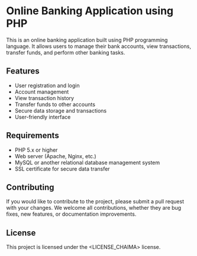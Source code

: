 # Online Banking Application using PHP
This is an online banking application built using PHP programming language. It allows users to manage their bank accounts, view transactions, transfer funds, and perform other banking tasks.

## Features

- User registration and login
- Account management
- View transaction history
- Transfer funds to other accounts
- Secure data storage and transactions
- User-friendly interface
## Requirements

- PHP 5.x or higher
- Web server (Apache, Nginx, etc.)
- MySQL or another relational database management system
- SSL certificate for secure data transfer
## Contributing

If you would like to contribute to the project, please submit a pull request with your changes. We welcome all contributions, whether they are bug fixes, new features, or documentation improvements.

## License
This project is licensed under the <LICENSE_CHAIMA> license.
